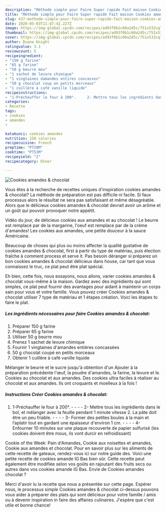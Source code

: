 ```yaml
---
description: "Méthode simple pour Faire Super rapide Fait maison Cookies amandes &amp;amp; chocolat"
title: "Méthode simple pour Faire Super rapide Fait maison Cookies amandes &amp;amp; chocolat"
slug: 437-methode-simple-pour-faire-super-rapide-fait-maison-cookies-amandes-and-amp-chocolat
date: 2020-05-03T11:47:42.227Z
image: https://img-global.cpcdn.com/recipes/ad93f0b1c60a2d5c/751x532cq70/cookies-amandes-chocolat-photo-principale-de-la-recette.jpg
thumbnail: https://img-global.cpcdn.com/recipes/ad93f0b1c60a2d5c/751x532cq70/cookies-amandes-chocolat-photo-principale-de-la-recette.jpg
cover: https://img-global.cpcdn.com/recipes/ad93f0b1c60a2d5c/751x532cq70/cookies-amandes-chocolat-photo-principale-de-la-recette.jpg
author: Duane Knight
ratingvalue: 3.1
reviewcount: 5
recipeingredient:
- "150 g farine"
- "65 g farine"
- "50 g beurre mou"
- "1 sachet de levure chimique"
- "1 vingtaines damandes entires concasses"
- "50 g chocolat coup en petits morceaux"
- "1 cuillère à café vanille liquide"
recipeinstructions:
- "1-Préchauffer le four à 200°.     2- Mettre tous les ingrédients dans le bol, et mélanger avec la feuille pendant 1 minute vitesse 2. La pâte doit être un peu friable.     3- Former des petites boules à la main et l’aplatir tout en gardant une épaisseur d&#39;environ 1 cm.     4- Enfourner 10 minutes sur une plaque recouverte de papier sulfurisé (les cookies doivent être mous, ils vont durcir en refroidissant)"
categories:
- Recette
tags:
- cookies
- amandes
- 

katakunci: cookies amandes  
nutrition: 150 calories
recipecuisine: French
preptime: "PT20M"
cooktime: "PT53M"
recipeyield: "2"
recipecategory: Dîner

---
```



![Cookies amandes &amp; chocolat](https://img-global.cpcdn.com/recipes/ad93f0b1c60a2d5c/751x532cq70/cookies-amandes-chocolat-photo-principale-de-la-recette.jpg)

Vous êtes à la recherche de recettes uniques d'inspiration cookies amandes &amp; chocolat? La méthode de préparation est pas difficile ni facile. Si faux processus alors le résultat ne sera pas satisfaisant et même désagréable. Alors que le délicieux cookies amandes &amp; chocolat devrait avoir un arôme et un goût qui pouvoir provoquer notre appétit.

Vidéo du jour, de délicieux cookies aux amandes et au chocolat ! Le beurre est remplacé par de la margarine, l&#39;oeuf est remplace par de la crème d&#39;amandes! Les cookies aux amandes, une petite douceur à la sauce Américaine.

Beaucoup de choses qui plus ou moins affecter la qualité gustative de cookies amandes &amp; chocolat, first à partir du type de matériau, puis élection fraîche à comment process et serve it. Pas besoin déranger si préparez un bon cookies amandes &amp; chocolat délicieux dans house, car tant que vous connaissez le truc, ce plat peut être plat spécial.


Eh bien, cette fois, nous essayons, nous allons, varier cookies amandes &amp; chocolat vous-même à la maison. Gardez avec des ingrédients qui sont simples, ce plat peut fournir des avantages pour aidant à maintenir un corps sain pour vous et votre famille. Vous pouvez créer Cookies amandes &amp; chocolat utiliser 7 type de matériau et 1 étapes création. Voici les étapes to faire le plat.

<!--inarticleads1-->

##### Les ingrédients nécessaires pour faire Cookies amandes &amp; chocolat:

1. Préparer 150 g farine
1. Préparer 65 g farine
1. Utiliser 50 g beurre mou
1. Prenez 1 sachet de levure chimique
1. Fournir 1 vingtaines d&#39;amandes entières concassées
1.  50 g chocolat coupé en petits morceaux
1. Obtenir 1 cuillère à café vanille liquide


Mélanger le beurre et le sucre jusqu&#39;à obtention d&#39;un Ajouter à la préparation précédente l&#39;œuf, la poudre d&#39;amandes, la farine, la levure et le. Cookies au chocolat et aux amandes. Des cookies ultra faciles à réaliser au chocolat et aux amandes. Ils ont croquants et moelleux à la fois ! 

<!--inarticleads2-->

##### Instructions Créer Cookies amandes &amp; chocolat:

1. 1-Préchauffer le four à 200°. -  -   -  - 2- Mettre tous les ingrédients dans le bol, et mélanger avec la feuille pendant 1 minute vitesse 2. La pâte doit être un peu friable. -  -   -  - 3- Former des petites boules à la main et l’aplatir tout en gardant une épaisseur d&#39;environ 1 cm. -  -   -  - 4- Enfourner 10 minutes sur une plaque recouverte de papier sulfurisé (les cookies doivent être mous, ils vont durcir en refroidissant)


Cookie of the Week: Pain d&#39;Amandes, Cookie aux noisettes et amandes, Cookie aux amandes et chocolat. Pour en savoir plus sur les aliments de cette recette de gateaux, rendez-vous ici sur notre guide des. Voici une petite recette de cookies amande IG Bas bien sûr. Cette recette peut également être modifiée selon vos goûts en rajoutant des fruits secs ou autres dans vos cookies amande IG Bas. Envie de Cookies amandes chocolat ? 


Merci d'avoir lu la recette que nous a présentée sur cette page. Espérer nous, le processus simple Cookies amandes &amp; chocolat ci-dessus pouvons vous aider à préparer des plats qui sont délicieux pour votre famille / amis ou à devenir inspiration in faire des affaires culinaires. J'espère que c'est utile et bonne chance!
